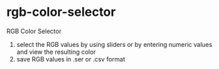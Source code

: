 # rgb-color-selector

RGB Color Selector  
 1. select the RGB values by using sliders or by entering numeric values and view the resulting color  
 2. save RGB values in .ser or .csv format
